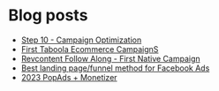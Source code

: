 # Blog posts
<!-- BLOG-POST-LIST:START -->
- [Step 10 - Campaign Optimization](https://afflift.com/f/threads/step-10-campaign-optimization.7481/)
- [First Taboola Ecommerce CampaignS](https://afflift.com/f/threads/first-taboola-ecommerce-campaigns.10375/)
- [Revcontent Follow Along - First Native Campaign](https://afflift.com/f/threads/revcontent-follow-along-first-native-campaign.10092/)
- [Best landing page/funnel method for Facebook Ads](https://afflift.com/f/threads/best-landing-page-funnel-method-for-facebook-ads.10374/)
- [2023 PopAds + Monetizer](https://afflift.com/f/threads/2023-popads-monetizer.10185/)
<!-- BLOG-POST-LIST:END -->
